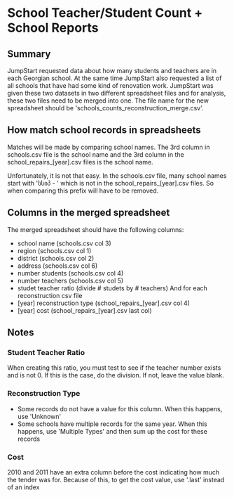 # School Teacher/Student Count + School Reports

## Summary
JumpStart requested data about how many students and teachers are in each Georgian school. At the same time JumpStart also requested a list of all schools that have had some kind of renovation work. JumpStart was given these two datasets in two different spreadsheet files and for analysis, these two files need to be merged into one. The file name for the new spreadsheet should be 'schools_counts_reconstruction_merge.csv'.

## How match school records in spreadsheets
Matches will be made by comparing school names. The 3rd column in schools.csv file is the school name and the 3rd column in the school_repairs_[year].csv files is the school name.

Unfortunately, it is not that easy. In the schools.csv file, many school names start with 'სსიპ - ' which is not in the school_repairs_[year].csv files. So when comparing this prefix will have to be removed.

## Columns in the merged spreadsheet
The merged spreadsheet should have the following columns:
* school name (schools.csv col 3)
* region (schools.csv col 1)
* district (schools.csv col 2)
* address (schools.csv col 6)
* number students (schools.csv col 4)
* number teachers (schools.csv col 5)
* studet teacher ratio (divide # studets by # teachers)
And for each reconstruction csv file
* [year] reconstruction type (school_repairs_[year].csv col 4)
* [year] cost (school_repairs_[year].csv last col)

## Notes
### Student Teacher Ratio
When creating this ratio, you must test to see if the teacher number exists and is not 0. If this is the case, do the division. If not, leave the value blank.
### Reconstruction Type
* Some records do not have a value for this column. When this happens, use 'Unknown'
* Some schools have multiple records for the same year. When this happens, use 'Multiple Types' and then sum up the cost for these records
### Cost
2010 and 2011 have an extra column before the cost indicating how much the tender was for. Because of this, to get the cost value, use '.last' instead of an index
